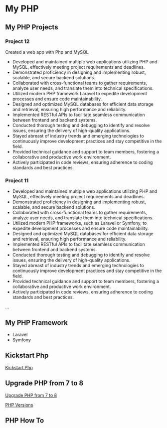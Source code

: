 # My PHP

## My PHP Projects

### Project 12

Created a web app with Php and MySQL

- Developed and maintained multiple web applications utilizing PHP and MySQL, effectively meeting project requirements and deadlines.
- Demonstrated proficiency in designing and implementing robust, scalable, and secure backend solutions.
- Collaborated with cross-functional teams to gather requirements, analyze user needs, and translate them into technical specifications.
- Utilized modern PHP framework Laravel to expedite development processes and ensure code maintainability.
- Designed and optimized MySQL databases for efficient data storage and retrieval, ensuring high performance and reliability.
- Implemented RESTful APIs to facilitate seamless communication between frontend and backend systems.
- Conducted thorough testing and debugging to identify and resolve issues, ensuring the delivery of high-quality applications.
- Stayed abreast of industry trends and emerging technologies to continuously improve development practices and stay competitive in the field.
- Provided technical guidance and support to team members, fostering a collaborative and productive work environment.
- Actively participated in code reviews, ensuring adherence to coding standards and best practices.

### Project 11

- Developed and maintained multiple web applications utilizing PHP and MySQL, effectively meeting project requirements and deadlines.
- Demonstrated proficiency in designing and implementing robust, scalable, and secure backend solutions.
- Collaborated with cross-functional teams to gather requirements, analyze user needs, and translate them into technical specifications.
- Utilized modern PHP frameworks, such as Laravel or Symfony, to expedite development processes and ensure code maintainability.
- Designed and optimized MySQL databases for efficient data storage and retrieval, ensuring high performance and reliability.
- Implemented RESTful APIs to facilitate seamless communication between frontend and backend systems.
- Conducted thorough testing and debugging to identify and resolve issues, ensuring the delivery of high-quality applications.
- Stayed abreast of industry trends and emerging technologies to continuously improve development practices and stay competitive in the field.
- Provided technical guidance and support to team members, fostering a collaborative and productive work environment.
- Actively participated in code reviews, ensuring adherence to coding standards and best practices.

...

## My PHP Framework

- Laravel
- Symfony

## Kickstart Php

[Kickstart Php](KickStartPhp.md)

## Upgrade PHP from 7 to 8

[Upgrade PHP from 7 to 8](UpgradePhpFrom7To8.md)

[PHP Versions](PhpVersions.md)

## PHP How To

